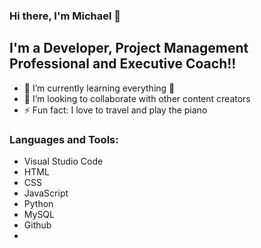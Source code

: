 ### Hi there, I'm Michael 👋

## I'm a Developer, Project Management Professional and Executive Coach!!

- 🌱 I’m currently learning everything 🤣
- 👯 I’m looking to collaborate with other content creators
- ⚡ Fun fact: I love to travel  and play the piano

### Languages and Tools:
- Visual Studio Code
- HTML
- CSS
- JavaScript
- Python
- MySQL
- Github
- 
